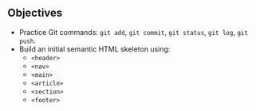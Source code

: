 ## Objectives
- Practice Git commands: `git add`, `git commit`, `git status`, `git log`, `git push`.
- Build an initial semantic HTML skeleton using:
  - `<header>`
  - `<nav>`
  - `<main>`
  - `<article>`
  - `<section>`
  - `<footer>`

